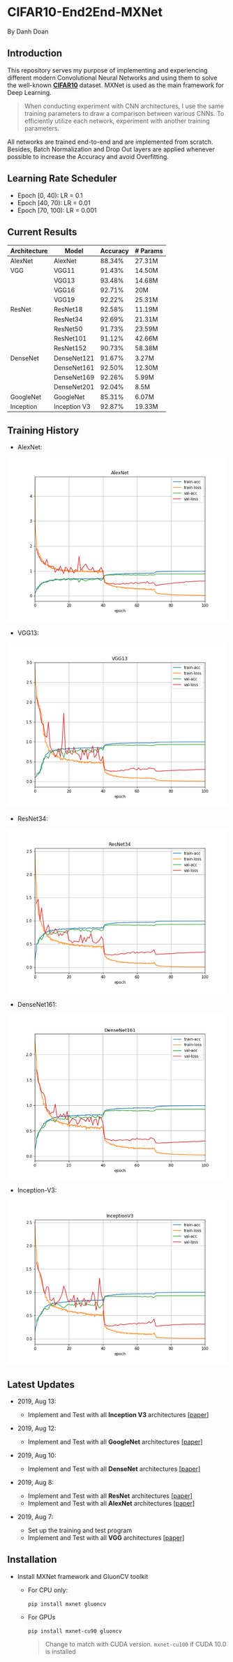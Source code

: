 # CIFAR10-End2End-MXNet

By Danh Doan

## Introduction
This repository serves my purpose of implementing and experiencing different modern Convolutional Neural Networks and using them to solve the well-known [**CIFAR10**](https://www.cs.toronto.edu/~kriz/cifar.html) dataset. MXNet is used as the main framework for Deep Learning.

> When conducting experiment with CNN architectures, I use the same training parameters to draw a comparison between various CNNs. To efficiently utilize each network, experiment with another training parameters.

All networks are trained end-to-end and are implemented from scratch. 
Besides, Batch Normalization and Drop Out layers are applied whenever possible
to increase the Accuracy and avoid Overfitting.

## Learning Rate Scheduler
  * Epoch [0, 40): LR = 0.1
  * Epoch [40, 70): LR = 0.01
  * Epoch [70, 100): LR = 0.001


## Current Results
|Architecture | Model        | Accuracy| # Params |
|-------------|--------------|---------|----------|
| AlexNet     | AlexNet      | 88.34%  | 27.31M   |
| VGG         | VGG11        | 91.43%  | 14.50M   |
|             | VGG13        | 93.48%  | 14.68M   |
|             | VGG16        | 92.71%  | 20M      |
|             | VGG19        | 92.22%  | 25.31M   |
| ResNet      | ResNet18     | 92.58%  | 11.19M   |
|             | ResNet34     | 92.69%  | 21.31M   |
|             | ResNet50     | 91.73%  | 23.59M   |
|             | ResNet101    | 91.12%  | 42.66M   |
|             | ResNet152    | 90.73%  | 58.38M   |
| DenseNet    | DenseNet121  | 91.67%  | 3.27M    |
|             | DenseNet161  | 92.50%  | 12.30M   |
|             | DenseNet169  | 92.26%  | 5.99M    |
|             | DenseNet201  | 92.04%  | 8.5M     |
| GoogleNet   | GoogleNet    | 85.31%  | 6.07M    |
| Inception   | Inception V3 | 92.87%  | 19.33M   |


## Training History
* AlexNet:

![AlexNet](history/alexnet-acc-0.8834.png)

* VGG13:

![VGG13](history/vgg13-acc-0.9348.png)

* ResNet34:

![ResNet34](history/resnet34-acc-0.9269.png)

* DenseNet161:

![DenseNet161](history/densenet161-acc-0.9250.png)

* Inception-V3:

![Inception-V3](history/inceptionv3-acc-0.9287.png)


## Latest Updates
* 2019, Aug 13:
  * Implement and Test with all **Inception V3** architectures [[paper]](https://arxiv.org/pdf/1512.00567.pdf)

* 2019, Aug 12:
  * Implement and Test with all **GoogleNet** architectures [[paper]](https://www.cs.unc.edu/~wliu/papers/GoogLeNet.pdf)

* 2019, Aug 10:
  * Implement and Test with all **DenseNet** architectures [[paper]](https://arxiv.org/abs/1608.06993)

* 2019, Aug 8:
  * Implement and Test with all **ResNet** architectures [[paper]](https://arxiv.org/abs/1512.03385)
  * Implement and Test with all **AlexNet** architectures [[paper]](https://papers.nips.cc/paper/4824-imagenet-classification-with-deep-convolutional-neural-networks.pdf)

* 2019, Aug 7:
	* Set up the training and test program
	* Implement and Test with all **VGG** architectures [[paper]](https://arxiv.org/abs/1409.1556)

## Installation
* Install MXNet framework and GluonCV toolkit
	* For CPU only:
	
		`pip install mxnet gluoncv`
	
	* For GPUs
		
		`pip install mxnet-cu90 gluoncv`
    	> Change to match with CUDA version. `mxnet-cu100` if CUDA 10.0 is installed
	
